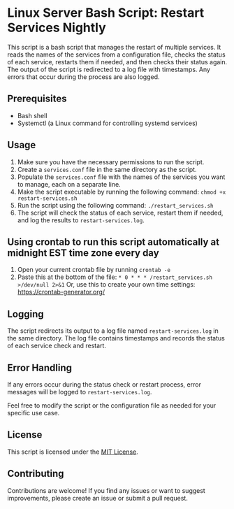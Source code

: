 # Linux Server Bash Script: Restart Services Nightly

This script is a bash script that manages the restart of multiple services. It reads the names of the services from a configuration file, checks the status of each service, restarts them if needed, and then checks their status again. The output of the script is redirected to a log file with timestamps. Any errors that occur during the process are also logged.

## Prerequisites

- Bash shell
- Systemctl (a Linux command for controlling systemd services)

## Usage

1. Make sure you have the necessary permissions to run the script.
2. Create a `services.conf` file in the same directory as the script.
3. Populate the `services.conf` file with the names of the services you want to manage, each on a separate line.
4. Make the script executable by running the following command: `chmod +x restart-services.sh`
5. Run the script using the following command: `./restart_services.sh`
6. The script will check the status of each service, restart them if needed, and log the results to `restart-services.log`.

## Using crontab to run this script automatically at midnight EST time zone every day

1. Open your current crontab file by running `crontab -e`
2. Paste this at the bottom of the file: `* 0 * * * /restart_services.sh >/dev/null 2>&1`
   Or, use this to create your own time settings: https://crontab-generator.org/


## Logging

The script redirects its output to a log file named `restart-services.log` in the same directory. The log file contains timestamps and records the status of each service check and restart.

## Error Handling

If any errors occur during the status check or restart process, error messages will be logged to `restart-services.log`.

Feel free to modify the script or the configuration file as needed for your specific use case.

## License

This script is licensed under the [MIT License](LICENSE).

## Contributing

Contributions are welcome! If you find any issues or want to suggest improvements, please create an issue or submit a pull request.